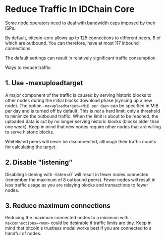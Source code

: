 # Reduce Traffic In IDChain Core

Some node operators need to deal with bandwidth caps imposed by their ISPs.

By default, bitcoin-core allows up to 125 connections to different peers, 8 of
which are outbound. You can therefore, have at most 117 inbound connections.

The default settings can result in relatively significant traffic consumption.

Ways to reduce traffic:

## 1. Use -maxuploadtarget

A major component of the traffic is caused by serving historic blocks to other nodes
during the initial blocks download phase (syncing up a new node).
The option `-maxuploadtarget=<MiB per day>` can be specified in MiB per day and
is turned off by default. This is *not* a hard limit; only a threshold to minimize
the outbound traffic. When the limit is about to be reached, the uploaded data is
cut by no longer serving historic blocks (blocks older than one week).
Keep in mind that new nodes require other nodes that are willing to serve
historic blocks.

Whitelisted peers will never be disconnected, although their traffic counts for
calculating the target.

## 2. Disable "listening"

Disabling listening with -listen=0` will result in fewer nodes connected (remember
the maximum of 8 outbound peers). Fewer nodes will result in less traffic usage as
you are relaying blocks and transactions to fewer nodes.

## 3. Reduce maximum connections

Reducing the maximum connected nodes to a minimum with `-maxconnections=<num>`
could be desirable if traffic limits are tiny. Keep in mind that bitcoin's trustless
model works best if you are connected to a handful of nodes.
